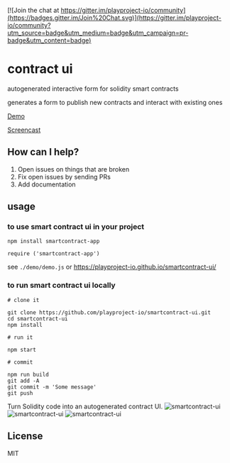 [![Join the chat at https://gitter.im/playproject-io/community](https://badges.gitter.im/Join%20Chat.svg)](https://gitter.im/playproject-io/community?utm_source=badge&utm_medium=badge&utm_campaign=pr-badge&utm_content=badge)

# contract ui

autogenerated interactive form for solidity smart contracts

generates a form to publish new contracts and interact with existing ones

[Demo](https://playproject-io.github.io/smartcontract-ui/)

[Screencast](https://www.loom.com/share/eda49b7304bf4e568b83f90d4b99a813)

## How can I help?

1. Open issues on things that are broken
2. Fix open issues by sending PRs
3. Add documentation

## usage

### to use smart contract ui in your project

`npm install smartcontract-app`

`require ('smartcontract-app')`

see `./demo/demo.js` or https://playproject-io.github.io/smartcontract-ui/

### to run smart contract ui locally

```
# clone it

git clone https://github.com/playproject-io/smartcontract-ui.git
cd smartcontract-ui
npm install

# run it

npm start

# commit

npm run build
git add -A
git commit -m 'Some message'
git push

```

Turn Solidity code into an autogenerated contract UI.
![smartcontract-ui](https://i.imgur.com/PF9UHzG.png)
![smartcontract-ui](https://i.imgur.com/TDoJd8R.png)
![smartcontract-ui](https://i.imgur.com/xutIcX0.png)

## License

MIT

